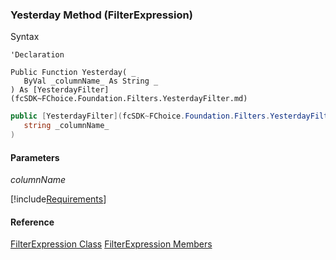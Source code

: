 ﻿### Yesterday Method (FilterExpression)

Syntax

```vbnet
'Declaration

Public Function Yesterday( _
   ByVal _columnName_ As String _
) As [YesterdayFilter](fcSDK~FChoice.Foundation.Filters.YesterdayFilter.md)
```

```csharp
public [YesterdayFilter](fcSDK~FChoice.Foundation.Filters.YesterdayFilter.md) Yesterday( 
   string _columnName_
)
```

#### Parameters

_columnName_

[!include[Requirements](../partials/requirements.md)]

#### Reference

[FilterExpression Class](fcSDK~FChoice.Foundation.Filters.FilterExpression.md) 
[FilterExpression Members](fcSDK~FChoice.Foundation.Filters.FilterExpression_members.md)
